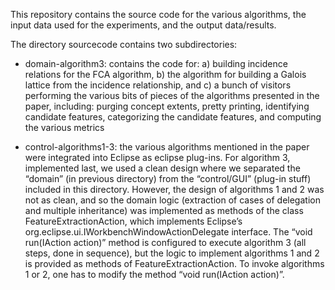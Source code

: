 This repository contains the source code for the various algorithms, the input data used for the experiments, and the output data/results.

The directory sourcecode contains two subdirectories:
- domain-algorithm3: contains the code for: a) building incidence relations for the FCA algorithm, b) the algorithm for building a Galois lattice from the incidence relationship, and c) a bunch of visitors performing the various bits of pieces of the algorithms presented in the paper, including: purging concept extents, pretty printing, identifying candidate features, categorizing the candidate features, and computing the various metrics

- control-algorithms1-3: the various algorithms mentioned in the paper were integrated into Eclipse as eclipse plug-ins. For algorithm 3, implemented last, we used a clean design where we separated the “domain” (in previous directory) from the “control/GUI” (plug-in stuff) included in this directory. However, the design of algorithms 1 and 2 was not as clean, and so the domain logic (extraction of cases of delegation and multiple inheritance) was implemented as methods of the class FeatureExtractionAction, which implements Eclipse’s org.eclipse.ui.IWorkbenchWindowActionDelegate interface. The “void run(IAction action)” method is configured to execute algorithm 3 (all steps, done in sequence), but the logic to implement algorithms 1 and 2 is provided as methods of FeatureExtractionAction. To invoke algorithms 1 or 2, one has to modify the method “void run(IAction action)”.

